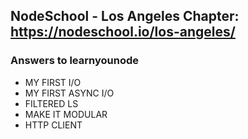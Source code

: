 ## NodeSchool - Los Angeles Chapter: https://nodeschool.io/los-angeles/
### Answers to learnyounode

- MY FIRST I/O
- MY FIRST ASYNC I/O
- FILTERED LS
- MAKE IT MODULAR
- HTTP CLIENT

